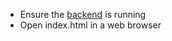 * Ensure the [backend](https://github.com/TheInvader360/checklist-backend-golang) is running
* Open index.html in a web browser

